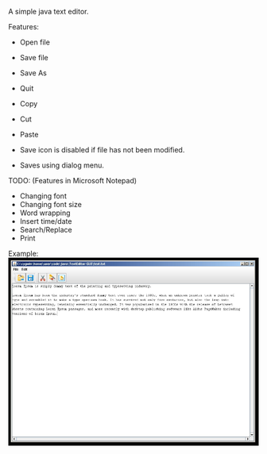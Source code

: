 A simple java text editor.

Features:
* Open file
* Save file
* Save As
* Quit

* Copy
* Cut
* Paste

* Save icon is disabled if file has not been modified.
* Saves using dialog menu.

TODO:
(Features in Microsoft Notepad)
* Changing font
* Changing font size
* Word wrapping
* Insert time/date
* Search/Replace
* Print

Example: 
![Example of GUI](https://raw.githubusercontent.com/LawrenceELee/TextEditor-GUI/master/example.jpg "TextEditor")
